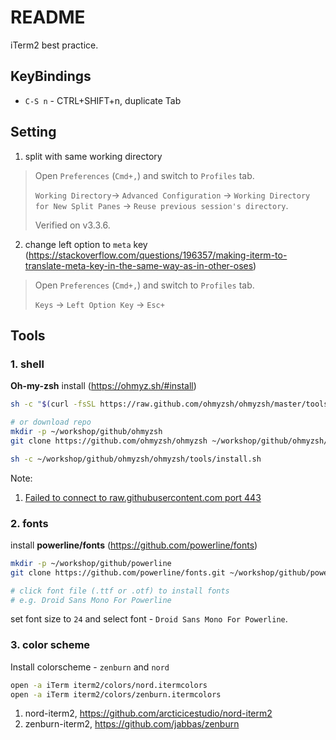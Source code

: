 # README

iTerm2 best practice.

## KeyBindings

- `C-S n` - CTRL+SHIFT+n, duplicate Tab

## Setting

1. split with same working directory

> Open `Preferences` (`Cmd+,`) and switch to `Profiles` tab.
>
> `Working Directory`-> `Advanced Configuration` ->
> `Working Directory for New Split Panes` -> `Reuse previous session's directory`.
>
> Verified on v3.3.6.

2. change left option to `meta` key (https://stackoverflow.com/questions/196357/making-iterm-to-translate-meta-key-in-the-same-way-as-in-other-oses)

> Open `Preferences` (`Cmd+,`) and switch to `Profiles` tab.
>
> `Keys` -> `Left Option Key` -> `Esc+`

## Tools
### 1. shell

**Oh-my-zsh** install (https://ohmyz.sh/#install)

```bash
sh -c "$(curl -fsSL https://raw.github.com/ohmyzsh/ohmyzsh/master/tools/install.sh)"

# or download repo
mkdir -p ~/workshop/github/ohmyzsh
git clone https://github.com/ohmyzsh/ohmyzsh ~/workshop/github/ohmyzsh/ohmyzsh

sh -c ~/workshop/github/ohmyzsh/ohmyzsh/tools/install.sh
```

Note:
1. [Failed to connect to raw.githubusercontent.com port 443](https://github.com/hawtim/blog/issues/10)

### 2. fonts
install **powerline/fonts** (https://github.com/powerline/fonts)

```bash
mkdir -p ~/workshop/github/powerline
git clone https://github.com/powerline/fonts.git ~/workshop/github/powerline/fonts

# click font file (.ttf or .otf) to install fonts
# e.g. Droid Sans Mono For Powerline
```

set font size to `24` and select font - `Droid Sans Mono For Powerline`.

### 3. color scheme
Install colorscheme - `zenburn` and `nord`

```bash
open -a iTerm iterm2/colors/nord.itermcolors
open -a iTerm iterm2/colors/zenburn.itermcolors
```

1. nord-iterm2, <https://github.com/arcticicestudio/nord-iterm2>
2. zenburn-iterm2, https://github.com/jabbas/zenburn
